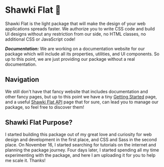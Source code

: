 # Shawki Flat 💫

Shawki Flat is the light package that will make the design of your web applications spreads faster. We authorize you to write CSS code and build UI designs without any restriction from our side, no HTML classes, no additional CSS or JavaScript code!

_**Documentation:**_ We are working on a documentation website for our package which will include all its properties, utilities, and UI components. So up to this point, we are just providing our package without a real documentation.

## Navigation

We still don't have that fancy website that includes documentation and other fancy pages, but up to this point we have a tiny [Getting Started](docs/getting-started.md) page, and a useful [Shawki Flat API](docs/api.md) page that for sure, can lead you to manage our package, so feel free to discover them!

## Shawki Flat Purpose?

I started building this package out of my great love and curiosity for web design and development in the first place, and CSS and Sass in the second place. On November 16, I started searching for tutorials on the internet and planning the package journey. Four days later, I started spending all my time experimenting with the package, and here I am uploading it for you to help me scale it. Thanks!

